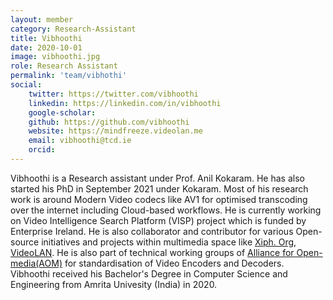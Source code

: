 ```yaml
---
layout: member 
category: Research-Assistant
title: Vibhoothi
date: 2020-10-01
image: vibhoothi.jpg
role: Research Assistant
permalink: 'team/vibhothi'
social:
    twitter: https://twitter.com/vibhoothi
    linkedin: https://linkedin.com/in/vibhoothi
    google-scholar:
    github: https://github.com/vibhoothi
    website: https://mindfreeze.videolan.me
    email: vibhoothi@tcd.ie
    orcid:
---
```



Vibhoothi is a Research assistant under Prof. Anil Kokaram. He has also started
his PhD in September 2021 under Kokaram. Most of his research work is around
Modern Video codecs like AV1 for optimised transcoding over the internet
including Cloud-based workflows. He is currently working on Video Intelligence
Search Platform (VISP) project which is funded by Enterprise Ireland. He is also
collaborator and contributor for various Open-source initiatives and projects
within multimedia space like [Xiph. Org](https://xiph.org),
[VideoLAN](https://videolan.org). He is also part of technical working groups of
[Alliance for Open-media(AOM)](http://aomedia.org/) for standardisation of Video
Encoders and Decoders. Vibhoothi received his Bachelor's Degree in Computer
Science and Engineering from Amrita Univesity (India) in 2020.
